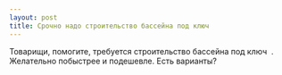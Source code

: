 ```yaml
---
layout: post 
title: Срочно надо строительство бассейна под ключ ‌ ‌ 
--- 
```

Товарищи, помогите, требуется строительство бассейна под ключ ‌ ‌. Желательно побыстрее и подешевле. Есть варианты?